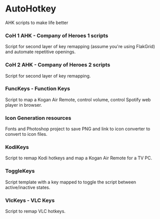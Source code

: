 # AutoHotkey
AHK scripts to make life better

### CoH 1 AHK - Company of Heroes 1 scripts 
Script for second layer of key remapping (assume you're using FlakGrid) and automate repetitive openings.

### CoH 2 AHK - Company of Heroes 2 scripts 
Script for second layer of key remapping.

### FuncKeys - Function Keys
Script to map a Kogan Air Remote, control volume, control Spotify web player in browser.

### Icon Generation resources
Fonts and Photoshop project to save PNG and link to icon converter to convert to icon files.

### KodiKeys
Script to remap Kodi hotkeys and map a Kogan Air Remote for a TV PC.

### ToggleKeys
Script template with a key mapped to toggle the script between active/inactive states.

### VlcKeys - VLC Keys
Script to remap VLC hotkeys.